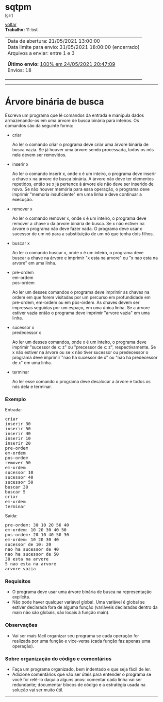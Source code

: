 <body class="vsc-initialized">
<div id="wrapper"><div id="sidebar"><h1>sqtpm</h1><p style="margin-top:-15px"><small>[gsr]</small></p><a href="javascript:;" onclick="window.history.go(-1); return false;">voltar</a></div><div id="content"><form method="post" action="https://bug.ic.unicamp.br/cgi/sqtpm.cgi" enctype="multipart/form-data" name="sqtpm"><script type="text/javascript" src="./sqtpm_files/sqtpm.js.download"></script><input type="hidden" name="action"><input type="hidden" name="arg1"><input type="hidden" name="arg2"><input type="hidden" name="arg3"><b>Trabalho:</b> 11-bst<table><tbody><tr><td style="vertical-align:top">Data de abertura: 21/05/2021 13:00:00<br>Data limite para envio: 31/05/2021 18:00:00 (encerrado)<br>Arquivos a enviar: entre 1 e 3<p><b>Último envio:</b> <a href="javascript:;" onclick="wrap(&#39;rep&#39;,&#39;11-bst&#39;);">100% em 24/05/2021 20:47:09</a> <br>Envios: 18</p></td></tr></tbody></table><p></p><hr><h1>Árvore binária de busca</h1>

Escreva um programa que lê comandos da entrada e manipula dados
armazenando-os em uma árvore de busca binária para inteiros.  Os
comandos são da seguinte forma:

<ul>
<li>criar

<p>
Ao ler o comando criar o programa deve criar uma árvore binária de
busca vazia.  Se já houver uma árvore sendo processada, todos os nós
nela devem ser removidos.
  
</p></li><li>inserir x

<p>
Ao ler o comando inserir x, onde x é um inteiro, o programa deve
inserir a chave x na árvore de busca binária.  A árvore não deve ter
elementos repetidos, então se x já pertence à árvore ele não deve ser
inserido de novo.  Se não houver memória para essa operação, o
programa deve imprimir "memoria insuficiente" em uma linha e deve
continuar a execução.

</p></li><li>remover x

<p>
Ao ler o comando remover x, onde x é um inteiro, o programa deve
remover a chave x da árvore binária de busca.  Se x não estiver na
árvore o programa não deve fazer nada.  O programa deve usar o
sucessor de um nó para a substituição de um nó que tenha dois filhos.

</p></li><li>buscar x

<p>
Ao ler o comando buscar x, onde x é um inteiro, o programa deve buscar
a chave na árvore e imprimir "x esta na arvore" ou "x nao esta na
arvore" em uma linha.


</p></li><li>pre-ordem
<br>em-ordem
<br>pos-ordem

<p>
Ao ler um desses comandos o programa deve imprimir as chaves na ordem
em que forem visitadas por um percurso em profundidade em pre-ordem,
em-ordem ou em pós-ordem.  As chaves devem ser impressas seguidas por
um espaço, em uma única linha.  Se a árvore estiver vazia então o
programa deve imprimir "arvore vazia" em uma linha.


</p></li><li>sucessor x
<br>predecessor x  

<p>
Ao ler um desses comandos, onde x é um inteiro, o programa deve
imprimir "sucessor de x: z" ou "precessor de x: z", respectivamente.
Se x não estiver na árvore ou se x não tiver sucessor ou predecessor o
programa deve imprimir "nao ha sucessor de x" ou "nao ha predecessor
de x" em uma linha.


</p></li><li>
terminar

<p>
Ao ler esse comando o programa deve desalocar a árvore e todos os nós
dela e terminar.
</p></li></ul>


<h3>Exemplo</h3>
<p>
Entrada:

</p><pre>criar
inserir 30
inserir 50
inserir 40
inserir 10
inserir 20
pre-ordem
em-ordem
pos-ordem
remover 50
em-ordem
sucessor 10
sucessor 40
sucessor 50
buscar 30
buscar 5
criar
em-ordem
terminar
</pre>

<p>
Saída:

</p><pre>pre-ordem: 30 10 20 50 40 
em-ordem: 10 20 30 40 50 
pos-ordem: 20 10 40 50 30 
em-ordem: 10 20 30 40 
sucessor de 10: 20
nao ha sucessor de 40
nao ha sucessor de 50
30 esta na arvore
5 nao esta na arvore
arvore vazia
</pre>


<h3>Requisitos</h3>

<ul>
  <li>O programa deve usar uma árvore binária de busca na representação explícita.
  </li><li>Não pode haver qualquer variável global.  Uma variável é global
  se estiver declarada fora de alguma função (variáveis declaradas
  dentro da main não são globais, são locais à função main).
</li></ul>


<h3>Observações</h3>
<ul>
<li>Vai ser mais fácil organizar seu programa se cada operação for
realizada por uma função e vice-versa (cada função faz apenas uma
operação).
</li></ul> 

<h3>Sobre organização do código e comentários</h3>

<ul>
<li>
Faça um programa organizado, bem indentado e que seja fácil de ler.
</li><li>
Adicione comentários que vão ser úteis para entender o programa se
você for relê-lo daqui a alguns anos: comentar cada linha vai ser
redundante; documentar blocos de código e a estratégia usada na
solução vai ser muito útil.
</li></ul>

<hr></form></div></div>

</body></html>
